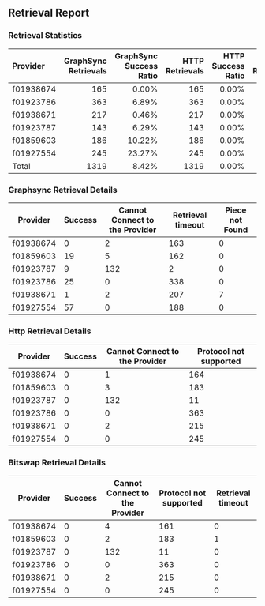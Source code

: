 ## Retrieval Report
### Retrieval Statistics
| Provider  | GraphSync Retrievals | GraphSync Success Ratio | HTTP Retrievals | HTTP Success Ratio | Bitswap Retrievals | Bitswap Success Ratio |
| :-------- | -------------------: | ----------------------: | --------------: | -----------------: | -----------------: | --------------------: |
| f01938674 |                  165 |                   0.00% |             165 |              0.00% |                165 |                 0.00% |
| f01923786 |                  363 |                   6.89% |             363 |              0.00% |                363 |                 0.00% |
| f01938671 |                  217 |                   0.46% |             217 |              0.00% |                217 |                 0.00% |
| f01923787 |                  143 |                   6.29% |             143 |              0.00% |                143 |                 0.00% |
| f01859603 |                  186 |                  10.22% |             186 |              0.00% |                186 |                 0.00% |
| f01927554 |                  245 |                  23.27% |             245 |              0.00% |                245 |                 0.00% |
| Total     |                 1319 |                   8.42% |            1319 |              0.00% |               1319 |                 0.00% |

### Graphsync Retrieval Details
| Provider  | Success | Cannot Connect to the Provider | Retrieval timeout | Piece not Found |
| --------- | ------- | ------------------------------ | ----------------- | --------------- |
| f01938674 | 0       | 2                              | 163               | 0               |
| f01859603 | 19      | 5                              | 162               | 0               |
| f01923787 | 9       | 132                            | 2                 | 0               |
| f01923786 | 25      | 0                              | 338               | 0               |
| f01938671 | 1       | 2                              | 207               | 7               |
| f01927554 | 57      | 0                              | 188               | 0               |

### Http Retrieval Details
| Provider  | Success | Cannot Connect to the Provider | Protocol not supported |
| --------- | ------- | ------------------------------ | ---------------------- |
| f01938674 | 0       | 1                              | 164                    |
| f01859603 | 0       | 3                              | 183                    |
| f01923787 | 0       | 132                            | 11                     |
| f01923786 | 0       | 0                              | 363                    |
| f01938671 | 0       | 2                              | 215                    |
| f01927554 | 0       | 0                              | 245                    |

### Bitswap Retrieval Details
| Provider  | Success | Cannot Connect to the Provider | Protocol not supported | Retrieval timeout |
| --------- | ------- | ------------------------------ | ---------------------- | ----------------- |
| f01938674 | 0       | 4                              | 161                    | 0                 |
| f01859603 | 0       | 2                              | 183                    | 1                 |
| f01923787 | 0       | 132                            | 11                     | 0                 |
| f01923786 | 0       | 0                              | 363                    | 0                 |
| f01938671 | 0       | 2                              | 215                    | 0                 |
| f01927554 | 0       | 0                              | 245                    | 0                 |
